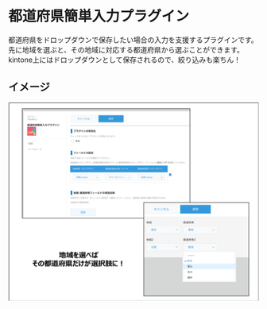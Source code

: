 # 都道府県簡単入力プラグイン

都道府県をドロップダウンで保存したい場合の入力を支援するプラグインです。<br/>
先に地域を選ぶと、その地域に対応する都道府県から選ぶことができます。<br/>
kintone上にはドロップダウンとして保存されるので、絞り込みも楽ちん！

## イメージ

<img src="https://github.com/RyBB/dynamicSelectPrefecture/blob/master/doc/images/image.png"  style="{width: 50%}">